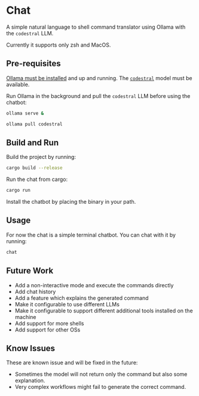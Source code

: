 # Chat

A simple natural language to shell command translator using Ollama with the `codestral` LLM.

Currently it supports only zsh and MacOS.

## Pre-requisites

[Ollama must be installed](https://ollama.com/) and up and running.
The [`codestral`](https://ollama.com/library/codestral) model must be available.

Run Ollama in the background and pull the `codestral` LLM before using the chatbot:

```zsh
ollama serve &

ollama pull codestral
```

## Build and Run

Build the project by running:

```zsh
cargo build --release
```

Run the chat from cargo:

```zsh
cargo run
```

Install the chatbot by placing the binary in your path.

## Usage

For now the chat is a simple terminal chatbot.
You can chat with it by running:

```zsh
chat
```

## Future Work

- Add a non-interactive mode and execute the commands directly
- Add chat history
- Add a feature which explains the generated command
- Make it configurable to use different LLMs
- Make it configurable to support different additional tools installed on the machine
- Add support for more shells
- Add support for other OSs

## Know Issues

These are known issue and will be fixed in the future:

- Sometimes the model will not return only the command but also some explanation.
- Very complex workflows might fail to generate the correct command.
